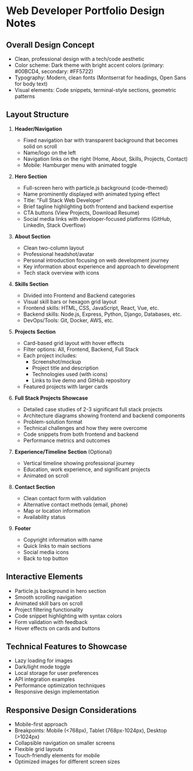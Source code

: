 # Web Developer Portfolio Design Notes

## Overall Design Concept
- Clean, professional design with a tech/code aesthetic
- Color scheme: Dark theme with bright accent colors (primary: #00BCD4, secondary: #FF5722)
- Typography: Modern, clean fonts (Montserrat for headings, Open Sans for body text)
- Visual elements: Code snippets, terminal-style sections, geometric patterns

## Layout Structure
1. **Header/Navigation**
   - Fixed navigation bar with transparent background that becomes solid on scroll
   - Name/logo on the left
   - Navigation links on the right (Home, About, Skills, Projects, Contact)
   - Mobile: Hamburger menu with animated toggle

2. **Hero Section**
   - Full-screen hero with particle.js background (code-themed)
   - Name prominently displayed with animated typing effect
   - Title: "Full Stack Web Developer"
   - Brief tagline highlighting both frontend and backend expertise
   - CTA buttons (View Projects, Download Resume)
   - Social media links with developer-focused platforms (GitHub, LinkedIn, Stack Overflow)

3. **About Section**
   - Clean two-column layout
   - Professional headshot/avatar
   - Personal introduction focusing on web development journey
   - Key information about experience and approach to development
   - Tech stack overview with icons

4. **Skills Section**
   - Divided into Frontend and Backend categories
   - Visual skill bars or hexagon grid layout
   - Frontend skills: HTML, CSS, JavaScript, React, Vue, etc.
   - Backend skills: Node.js, Express, Python, Django, Databases, etc.
   - DevOps/Tools: Git, Docker, AWS, etc.

5. **Projects Section**
   - Card-based grid layout with hover effects
   - Filter options: All, Frontend, Backend, Full Stack
   - Each project includes:
     - Screenshot/mockup
     - Project title and description
     - Technologies used (with icons)
     - Links to live demo and GitHub repository
   - Featured projects with larger cards

6. **Full Stack Projects Showcase**
   - Detailed case studies of 2-3 significant full stack projects
   - Architecture diagrams showing frontend and backend components
   - Problem-solution format
   - Technical challenges and how they were overcome
   - Code snippets from both frontend and backend
   - Performance metrics and outcomes

7. **Experience/Timeline Section** (Optional)
   - Vertical timeline showing professional journey
   - Education, work experience, and significant projects
   - Animated on scroll

8. **Contact Section**
   - Clean contact form with validation
   - Alternative contact methods (email, phone)
   - Map or location information
   - Availability status

9. **Footer**
   - Copyright information with name
   - Quick links to main sections
   - Social media icons
   - Back to top button

## Interactive Elements
- Particle.js background in hero section
- Smooth scrolling navigation
- Animated skill bars on scroll
- Project filtering functionality
- Code snippet highlighting with syntax colors
- Form validation with feedback
- Hover effects on cards and buttons

## Technical Features to Showcase
- Lazy loading for images
- Dark/light mode toggle
- Local storage for user preferences
- API integration examples
- Performance optimization techniques
- Responsive design implementation

## Responsive Design Considerations
- Mobile-first approach
- Breakpoints: Mobile (<768px), Tablet (768px-1024px), Desktop (>1024px)
- Collapsible navigation on smaller screens
- Flexible grid layouts
- Touch-friendly elements for mobile
- Optimized images for different screen sizes
